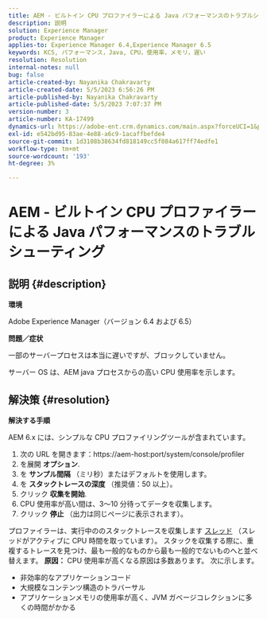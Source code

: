 ```yaml
---
title: AEM - ビルトイン CPU プロファイラーによる Java パフォーマンスのトラブルシューティング
description: 説明
solution: Experience Manager
product: Experience Manager
applies-to: Experience Manager 6.4,Experience Manager 6.5
keywords: KCS, パフォーマンス，Java, CPU，使用率，メモリ，遅い
resolution: Resolution
internal-notes: null
bug: false
article-created-by: Nayanika Chakravarty
article-created-date: 5/5/2023 6:56:26 PM
article-published-by: Nayanika Chakravarty
article-published-date: 5/5/2023 7:07:37 PM
version-number: 3
article-number: KA-17499
dynamics-url: https://adobe-ent.crm.dynamics.com/main.aspx?forceUCI=1&pagetype=entityrecord&etn=knowledgearticle&id=c0334588-76eb-ed11-a7c6-6045bd006704
exl-id: e542bd95-83ae-4e88-a6c9-1acaffbefde4
source-git-commit: 1d3108b38634fd818149cc5f084a617ff74edfe1
workflow-type: tm+mt
source-wordcount: '193'
ht-degree: 3%

---
```


# AEM - ビルトイン CPU プロファイラーによる Java パフォーマンスのトラブルシューティング

## 説明 {#description}


<b>環境</b>

Adobe Experience Manager（バージョン 6.4 および 6.5）

<b>問題／症状</b>

一部のサーバープロセスは本当に遅いですが、ブロックしていません。

サーバー OS は、AEM java プロセスからの高い CPU 使用率を示します。


## 解決策 {#resolution}


<b>解決する手順</b>

AEM 6.x には、シンプルな CPU プロファイリングツールが含まれています。

1. 次の URL を開きます：https://aem-host:port/system/console/profiler
2. を展開 <b>オプション</b>.
3. を <b>サンプル間隔</b> （ミリ秒）またはデフォルトを使用します。
4. を <b>スタックトレースの深度</b> （推奨値：50 以上）。
5. クリック <b>収集を開始</b>.
6. CPU 使用率が高い間は、3～10 分待ってデータを収集します。
7. クリック <b>停止</b> （出力は同じページに表示されます）。


プロファイラーは、実行中ののスタックトレースを収集します [スレッド](https://docs.oracle.com/javase/tutorial/essential/concurrency/threads.html) （スレッドがアクティブに CPU 時間を取っています）。 スタックを収集する際に、重複するトレースを見つけ、最も一般的なものから最も一般的でないものへと並べ替えます。
<b>原因：</b>
CPU 使用率が高くなる原因は多数あります。 次に示します。

- 非効率的なアプリケーションコード
- 大規模なコンテンツ構造のトラバーサル
- アプリケーションメモリの使用率が高く、JVM ガベージコレクションに多くの時間がかかる
